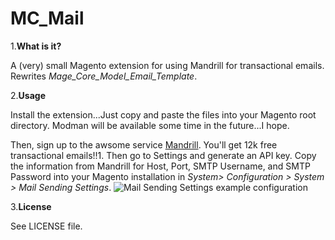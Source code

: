 MC_Mail
===========

1.**What is it?**

A (very) small Magento extension for using Mandrill for transactional emails. Rewrites *Mage_Core_Model_Email_Template*.

2.**Usage**

Install the extension...Just copy and paste the files into your Magento root directory. Modman will be available some time in the future...I hope.

Then, sign up to the awsome service [Mandrill](https://www.mandrill.com/). You'll get 12k free transactional emails!!1. 
Then go to Settings and generate an API key.
Copy the information from Mandrill for Host, Port, SMTP Username, and SMTP Password into your Magento installation in *System> Configuration > System > Mail Sending Settings*.
![Mail Sending Settings example configuration](https://dl.dropboxusercontent.com/u/8271645/Screen%20Shot%202014-09-16%20at%2023.10.36.png)


3.**License**

See LICENSE file.
